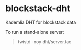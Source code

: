 blockstack-dht
============

Kademlia DHT for blockstack data

To run a stand-alone server:

> twistd -noy dht/server.tac
